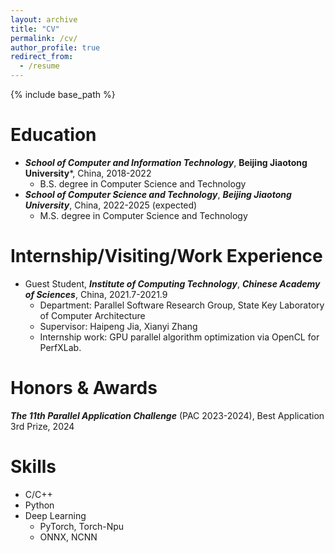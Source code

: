 ```yaml
---
layout: archive
title: "CV"
permalink: /cv/
author_profile: true
redirect_from:
  - /resume
---
```


{% include base_path %}

Education
======
* ***School of Computer and Information Technology***, **Beijing Jiaotong University***, China, 2018-2022
  * B.S. degree in Computer Science and Technology
* ***School of Computer Science and Technology***, ***Beijing Jiaotong University***, China, 2022-2025 (expected)
  * M.S. degree in Computer Science and Technology
<!-- * Ph.D in Version Control Theory, GitHub University, 2018 (expected) -->

Internship/Visiting/Work Experience
======
* Guest Student, ***Institute of Computing Technology***, ***Chinese Academy of Sciences***, China, 2021.7-2021.9
  * Department: Parallel Software Research Group, State Key Laboratory of Computer Architecture
  * Supervisor: Haipeng Jia, Xianyi Zhang
  * Internship work: GPU parallel algorithm optimization via OpenCL for PerfXLab.

Honors & Awards
======
***The 11th Parallel Application Challenge*** (PAC 2023-2024), Best Application 3rd Prize, 2024

Skills
======
* C/C++
* Python
* Deep Learning
  * PyTorch, Torch-Npu
  * ONNX, NCNN

<!--
Publications
======
  <ul>{% for post in site.publications %}
    {% include archive-single-cv.html %}
  {% endfor %}</ul>
  -->

